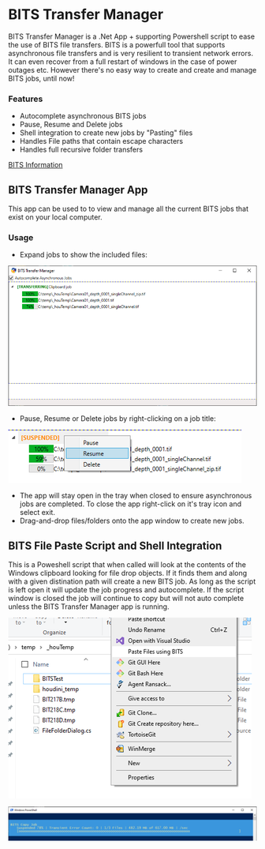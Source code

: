 # BITS Transfer Manager


BITS Transfer Manager is a .Net App + supporting Powershell script to ease the use of BITS file transfers.  BITS is a powerfull tool that supports asynchronous file transfers and is very resilient to transient network errors.  It can even recover from a full restart of windows in the case of power outages etc.  However there's no easy way to create and create and manage BITS jobs, until now!
 
 ### Features
 - Autocomplete asynchronous BITS jobs
 - Pause, Resume and Delete jobs
 - Shell integration to create new jobs by "Pasting" files
 - Handles File paths that contain escape characters
 - Handles full recursive folder transfers


[BITS Information](https://en.wikipedia.org/wiki/Background_Intelligent_Transfer_Service)

## BITS Transfer Manager App
This app can be used to to view and manage all the current BITS jobs that exist on your local computer.  
### Usage
- Expand jobs to show the included files:

 ![ScreenShot](./Images/screenshot_main.png)


- Pause, Resume or Delete jobs by right-clicking on a job title:

 ![ScreenShot](./Images/screenshot_contextmenu.png)

- The app will stay open in the tray when closed to ensure asynchronous jobs are completed.  To close the app right-click on it's tray icon and select exit.
- Drag-and-drop files/folders onto the app window to create new jobs.

## BITS File Paste Script and Shell Integration
This is a Poweshell script that when called will look at the contents of the Windows clipboard looking for file drop objects.  If it finds them and along with a given distination path will create a new BITS job.  As long as the script is left open it will update the job progress and autocomplete.  If the script window is closed the job will continue to copy but will not auto complete unless the BITS Transfer Manager app is running.

![ScreenShot](./Images/screenshot_explorer.png)

![ScreenShot](./Images/screenshot_powershell.png)
